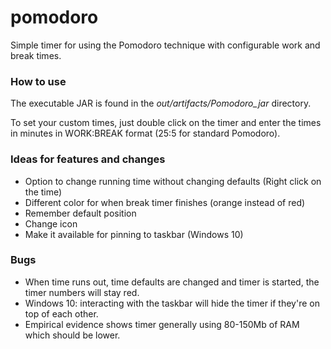 # pomodoro

Simple timer for using the Pomodoro technique with configurable work and break times.

### How to use

The executable JAR is found in the *out/artifacts/Pomodoro_jar* directory.

To set your custom times, just double click on the timer and enter the times in minutes in WORK:BREAK format (25:5 for standard Pomodoro).

### Ideas for features and changes

* Option to change running time without changing defaults (Right click on the time)
* Different color for when break timer finishes (orange instead of red)
* Remember default position
* Change icon
* Make it available for pinning to taskbar (Windows 10)

### Bugs

* When time runs out, time defaults are changed and timer is started, the timer numbers will stay red.
* Windows 10: interacting with the taskbar will hide the timer if they're on top of each other.
* Empirical evidence shows timer generally using 80-150Mb of RAM which should be lower.
